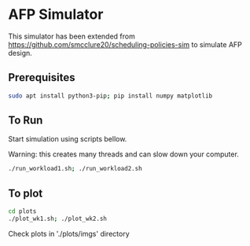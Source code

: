 # AFP Simulator

This simulator has been extended from https://github.com/smcclure20/scheduling-policies-sim to simulate AFP design.

## Prerequisites

```bash
sudo apt install python3-pip; pip install numpy matplotlib
```
## To Run

Start simulation using scripts bellow.

Warning: this creates many threads and can slow down your computer.

```bash
./run_workload1.sh; ./run_workload2.sh
```

## To plot

```bash
cd plots
./plot_wk1.sh; ./plot_wk2.sh
```

Check plots in './plots/imgs' directory

